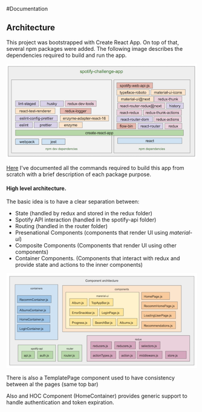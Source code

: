

#Documentation



## Architecture

This project was bootstrapped with Create React App. On top of that, several npm packages were added. The following image describes the dependencies required to build and run the app. 

![npm dependencies](npmdep.png)

[Here](NPM_DEPENDENCIES.md) I've documented all the commands required to build this app from scratch with a brief description of each package purpose.

#### High level architecture.

The basic idea is to have a clear separation between:

- State (handled by redux and stored in the redux folder) 
- Spotify API interaction (handled in the spotify-api folder)
- Routing (handled in the router folder)
- Presenational Components (components that render UI using *material-ui*)
- Composite Components (Components that render UI using other components)
- Container Components. (Components that interact with redux and provide state and actions to the inner components)
 
![Component Architecture](comparch.png)

There is also a TemplatePage component used to have consistency between
al the pages (same top bar)

Also and HOC Component (HomeContainer) provides generic support to handle authentication and token expiration.


